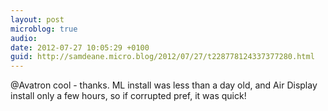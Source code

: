 ```yaml
---
layout: post
microblog: true
audio: 
date: 2012-07-27 10:05:29 +0100
guid: http://samdeane.micro.blog/2012/07/27/t228778124337377280.html
---
```

@Avatron cool - thanks. ML install was less than a day old, and Air Display install only a few hours, so if corrupted pref, it was quick!
